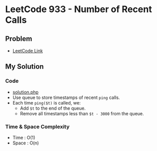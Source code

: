 # LeetCode 933 - Number of Recent Calls

## Problem  
- [LeetCode Link](https://leetcode.com/problems/number-of-recent-calls/)

## My Solution

### Code
- [solution.php](./solution.php)
- Use queue to store timestamps of recent `ping` calls.
- Each time `ping($t)` is called, we:
  - Add `$t` to the end of the queue.
  - Remove all timestamps less than `$t - 3000` from the queue.

### Time & Space Complexity
- Time  : O(1)
- Space : O(n)
